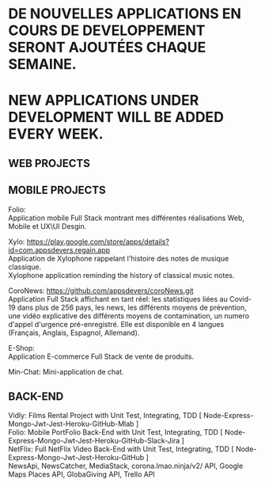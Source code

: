 # DE NOUVELLES APPLICATIONS EN COURS DE DEVELOPPEMENT SERONT AJOUTÉES CHAQUE SEMAINE.
# NEW APPLICATIONS UNDER DEVELOPMENT WILL BE ADDED EVERY WEEK.


## WEB PROJECTS ###

## MOBILE PROJECTS ###
Folio:   
  Application mobile Full Stack montrant mes différentes réalisations Web, Mobile et UX\UI Desgin. 

Xylo: https://play.google.com/store/apps/details?id=com.appsdevers.regain.app  
    Application de Xylophone rappelant l'histoire des notes de musique classique.   
       Xylophone application reminding the history of classical music notes.

CoroNews: https://github.com/appsdevers/coroNews.git  
           Application Full Stack affichant en tant réel:  les statistiques liées au Covid-19 dans plus de 256 pays, les news, les différents moyens de prévention, une vidéo explicative des différents moyens de contamination, un numero  d'appel d'urgence pré-enregistré. Elle est disponible en 4 langues (Français, Anglais, Espagnol, Allemand).

E-Shop:   
     Application E-commerce Full Stack de vente de produits.
     
Min-Chat:
     Mini-application de chat.

## BACK-END
Vidly: Films Rental Project with Unit Test, Integrating, TDD [ Node-Express-Mongo-Jwt-Jest-Heroku-GitHub-Mlab ]   
Folio: Mobile PortFolio Back-End with Unit Test, Integrating, TDD      [ Node-Express-Mongo-Jwt-Jest-Heroku-GitHub-Slack-Jira ]   
NetFlix: Full NetFlix Video Back-End with Unit Test, Integrating, TDD [ Node-Express-Mongo-Jwt-Jest-Heroku-GitHub ]    
NewsApi, NewsCatcher, MediaStack, corona.lmao.ninja/v2/ API, Google Maps Places API, GlobaGiving API, Trello API
